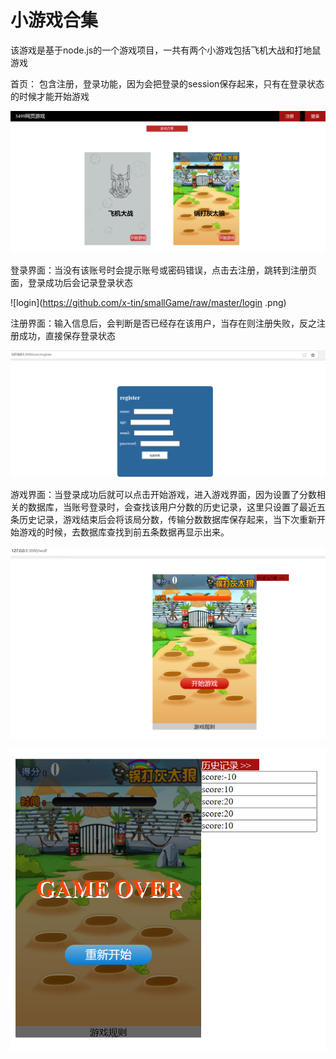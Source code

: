 # 小游戏合集

该游戏是基于node.js的一个游戏项目，一共有两个小游戏包括飞机大战和打地鼠游戏

首页： 包含注册，登录功能，因为会把登录的session保存起来，只有在登录状态的时候才能开始游戏

![首页](https://github.com/x-tin/smallGame/raw/master/首页.png)

登录界面：当没有该账号时会提示账号或密码错误，点击去注册，跳转到注册页面，登录成功后会记录登录状态

![login](https://github.com/x-tin/smallGame/raw/master/login .png)

注册界面：输入信息后，会判断是否已经存在该用户，当存在则注册失败，反之注册成功，直接保存登录状态

![register](https://github.com/x-tin/smallGame/raw/master//register.png)

游戏界面：当登录成功后就可以点击开始游戏，进入游戏界面，因为设置了分数相关的数据库，当账号登录时，会查找该用户分数的历史记录，这里只设置了最近五条历史记录，游戏结束后会将该局分数，传输分数数据库保存起来，当下次重新开始游戏的时候，去数据库查找到前五条数据再显示出来。

![wolf](https://github.com/x-tin/smallGame/raw/master/wolf.png)

![wolf2](https://github.com/x-tin/smallGame/raw/master/wolf2.png)